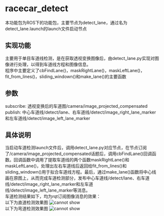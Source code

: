 # racecar_detect
本功能包为ROS下的功能包，主要节点为detect_lane，通过名为detect_lane.launch的launch文件启动节点
## 实现功能
主要用于单目车道线检测，是在获取透视变换图像后，由detect_lane.py实现对图像进行处理，以得到车道线方程和图像信息。
<br>程序中主要定义了cbFindLane()，maskRightLane()，maskLeftLane()，fit_from_lines()，sliding_windown()和make_lane()的主要函数
## 参数
subscribe:  透视变换后的车道图/camera/image_projected_compensated<br>
publish:  中心车道线/detect/lane、右车道线/detect/image_right_lane_marker和左车道线/detect/image_left_lane_marker
## 具体说明
当启动车道检测launch文件后，调用detect_lane.py对应节点，在节点订阅了/camera/image_projected_compensated话题后，调用cbFindLane()回调函数。回调函数中调用了提取车道线的两个函数maskRightLane()和maskLeftLane()，处理出左右车道线后返回给fit_from_lines()和sliding_windown()用于拟合车道线方程。最后，通过make_lane()函数将中心线画在原图上，从而完成车道检测部分，发布中心车道线/detect/lane、右车道线/detect/image_right_lane_marker和左车道线/detect/image_left_lane_marker等消息。
<br>车道检测结果如下，均为rqt订阅图像消息的效果：
<br>以下为直道检测效果图
![cannot show](https://github.com/xqy0211/racecar_detect/blob/master/%E8%BD%A6%E9%81%93%E7%BA%BF%E6%A3%80%E6%B5%8B%E7%9B%B4%E9%81%93.png)
<br>以下为弯道检测效果图
![cannot show](https://github.com/xqy0211/racecar_detect/blob/master/%E8%BD%A6%E9%81%93%E7%BA%BF%E6%A3%80%E6%B5%8B%E5%BC%AF%E9%81%93.jpg)
